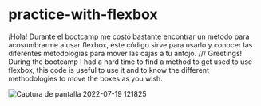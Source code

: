 # practice-with-flexbox
¡Hola! Durante el bootcamp me costó bastante encontrar un método para acosumbrarme a usar flexbox, éste código sirve para usarlo y conocer las diferentes metodologías para mover las cajas a tu antojo.  ///  Greetings!  During the bootcamp I had a hard time to find a method to get used to use flexbox, this code is useful to use it and to know the different methodologies to move the boxes as you wish.


![Captura de pantalla 2022-07-19 121825](https://user-images.githubusercontent.com/101423308/179727891-2bfc50b8-9b26-48e7-8f93-f6f94cc9b3a5.png)
